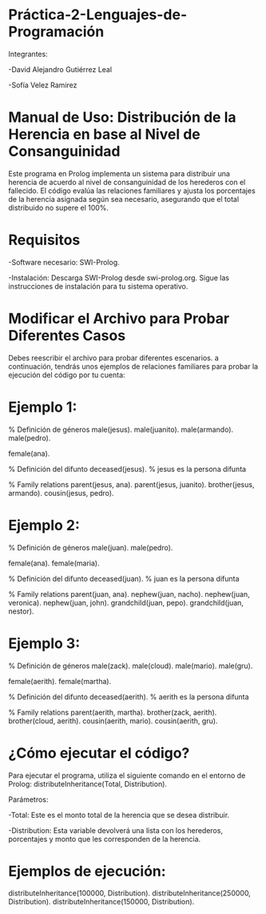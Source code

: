 # Práctica-2-Lenguajes-de-Programación

Integrantes:

-David Alejandro Gutiérrez Leal

-Sofía Velez Ramirez

# Manual de Uso: Distribución de la Herencia en base al Nivel de Consanguinidad

Este programa en Prolog implementa un sistema para distribuir una herencia de acuerdo al nivel de consanguinidad de los herederos con el fallecido. El código evalúa las relaciones familiares y ajusta los porcentajes de la herencia asignada según sea necesario, asegurando que el total distribuido no supere el 100%.

# Requisitos

-Software necesario: SWI-Prolog.

-Instalación: Descarga SWI-Prolog desde swi-prolog.org.
Sigue las instrucciones de instalación para tu sistema operativo.

# Modificar el Archivo para Probar Diferentes Casos

Debes reescribir el archivo para probar diferentes escenarios. a continuación, tendrás unos ejemplos de relaciones familiares para probar la ejecución del código por tu cuenta:

# Ejemplo 1:
% Definición de géneros 
male(jesus).
male(juanito).
male(armando).
male(pedro).

female(ana).

% Definición del difunto
deceased(jesus).  % jesus es la persona difunta

% Family relations 
parent(jesus, ana). 
parent(jesus, juanito).
brother(jesus, armando).
cousin(jesus, pedro).

# Ejemplo 2:
% Definición de géneros 
male(juan).
male(pedro).

female(ana).
female(maria).

% Definición del difunto
deceased(juan).  % juan es la persona difunta

% Family relations 
parent(juan, ana).
nephew(juan, nacho).
nephew(juan, veronica).
nephew(juan, john).
grandchild(juan, pepo).
grandchild(juan, nestor).

# Ejemplo 3:
% Definición de géneros 
male(zack).
male(cloud).
male(mario).
male(gru).

female(aerith).
female(martha).

% Definición del difunto
deceased(aerith).  % aerith es la persona difunta

% Family relations 
parent(aerith, martha).
brother(zack, aerith).
brother(cloud, aerith).
cousin(aerith, mario).
cousin(aerith, gru).

# ¿Cómo ejecutar el código?

Para ejecutar el programa, utiliza el siguiente comando en el entorno de Prolog:
distributeInheritance(Total, Distribution).

Parámetros:

-Total: Este es el monto total de la herencia que se desea distribuir.

-Distribution: Esta variable devolverá una lista con los herederos, porcentajes y monto que les corresponden de la herencia.

# Ejemplos de ejecución:
distributeInheritance(100000, Distribution).
distributeInheritance(250000, Distribution).
distributeInheritance(150000, Distribution).




